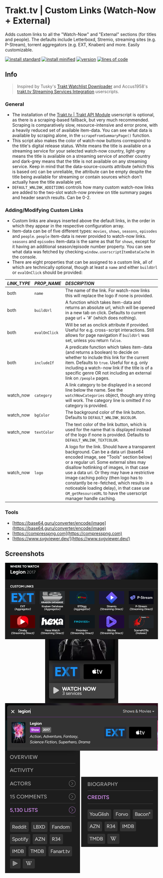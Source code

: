 # Trakt.tv | Custom Links (Watch-Now + External)
Adds custom links to all the "Watch-Now" and "External" sections (for titles and people). The defaults include Letterboxd, Stremio, streaming sites (e.g. P-Stream), torrent aggregators (e.g. EXT, Knaben) and more. Easily customizable.

[![install standard](https://img.shields.io/badge/install-standard-006400)](https://raw.githubusercontent.com/Fenn3c401/Trakt.tv-Userscript-Collection/main/userscripts/dist/wkt34fcz.user.js)
[![install minified](https://img.shields.io/badge/install-minified-64962a)](https://raw.githubusercontent.com/Fenn3c401/Trakt.tv-Userscript-Collection/main/userscripts/dist/wkt34fcz.min.user.js)
[![version](https://img.shields.io/badge/version-0.5.4-blue)](../../../../blame/main/userscripts/dist/wkt34fcz.user.js)
[![lines of code](https://img.shields.io/badge/loc-408-orange)](../../userscripts/dist/wkt34fcz.user.js)

## Info
> Inspired by Tusky's [Trakt Watchlist Downloader](https://greasyfork.org/scripts/17991) and Accus1958's [trakt.tv Streaming Services Integration](https://greasyfork.org/scripts/486706) userscripts.

### General
- The installation of the [Trakt.tv | Trakt API Module](f785bub0.md) userscript is optional, as there is a scraping-based fallback, but very much recommended. Scraping is comparatively slow,
    resource-intensive and error prone, with a heavily reduced set of available item-data. You can see what data is available by scraping alone, in the `scrapeFromSummaryPage()` function.
- This script also makes the color of watch-now buttons correspond to the title's digital release status. White means the title is available on a streaming service for your selected watch-now country,
    light-grey means the title is available on a streaming service of another country and dark-grey means that the title is not available on any streaming service.
    Keep in mind that the data-source-counts attribute (which this is based on) can be unreliable, the attribute can be empty despite the title being available for streaming or
    contain sources which don't actually have the title available yet.
- `DEFAULT_WNLINK_ADDITIONS` controls how many custom watch-now links are added to the two-slot watch-now preview on title summary pages and header search results. Can be 0-2.

### Adding/Modifying Custom Links
- Custom links are always inserted above the default links, in the order in which they appear in the respective configuration array.
- Item-data can be of five different types: `movies`, `shows`, `seasons`, `episodes` and `people`. `people` item-data is never provided to watch-now links. `seasons` and `episodes` item-data
    is the same as that for `shows`, except for it having an additional season/episode number property. You can see what data was fetched by checking `window.userscriptItemDataCache` in the console.
- There are eight properties that can be assigned to a custom link, all of which are technically optional, though at least a `name` and either `buildUrl` or `evalOnClick` should be provided:

| *LINK_TYPE* | *PROP_NAME*   | *DESCRIPTION* |
| :---------- | :------------ | :------------ |
| both        | `name`        | The name of the link. For watch-now links this will replace the logo if none is provided. |
| both        | `buildUrl`    | A function which takes item-data and returns an absolute url, which will be opened in a new tab on click. Defaults to current page url + '#' (which does nothing). |
| both        | `evalOnClick` | Will be set as onclick attribute if provided. Useful for e.g. cross-script interactions. Still allows for page navigation if `buildUrl` was set, unless you return `false`. |
| both        | `includeIf`   | A predicate function which takes item-data (and returns a boolean) to decide on whether to include this link for the current item. Defaults to `true`. Useful for e.g. only including a watch-now link if the title is of a specific genre OR not including an external link on `/people` pages. |
| watch_now   | `category`    | A link category to be displayed in a second line below the name. See the `watchNowCategories` object, though any string will work. The category line is omitted if no category is provided. |
| watch_now   | `bgColor`     | The background color of the link button. Defaults to `DEFAULT_WNLINK_BGCOLOR`. |
| watch_now   | `textColor`   | The text color of the link button, which is used for the name that is displayed instead of the logo if none is provided. Defaults to `DEFAULT_WNLINK_TEXTCOLOR`. |
| watch_now   | `logo`        | A logo for the link. Should have a transparent background. Can be a data uri (base64 encoded image, see "Tools" section below) or a regular url. Some external sites may disallow hotlinking of images, in that case use a data uri. Or they may have a restrictive image caching policy (then logo has to constantly be re-fetched, which results in a noticeable loading delay), in that case use `GM_getResourceURL` to have the userscript manager handle caching. |

### Tools
- [https://base64.guru/converter/encode/image](https://base64.guru/converter/encode/image)
- [https://compresspng.com](https://compresspng.com)
- [https://www.svgviewer.dev/](https://www.svgviewer.dev/)

## Screenshots
<p align=center>
  <img src="screenshots/wkt34fcz-1.png" alt="screenshot" align="middle">
  <img src="screenshots/wkt34fcz-2.png" alt="screenshot" align="middle">
  <img src="screenshots/wkt34fcz-3.png" alt="screenshot" align="middle">
  <img src="screenshots/wkt34fcz-4.png" alt="screenshot" align="middle">
  <img src="screenshots/wkt34fcz-5.png" alt="screenshot" align="middle">
</p>